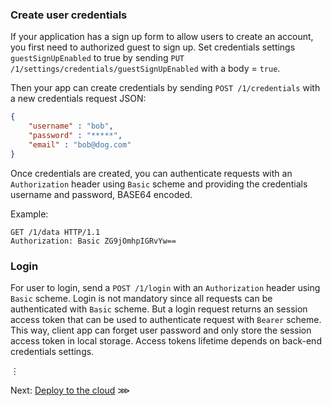 ### Create user credentials

If your application has a sign up form to allow users to create an account, you first need to authorized guest to sign up. Set credentials settings `guestSignUpEnabled` to true by sending `PUT /1/settings/credentials/guestSignUpEnabled` with a body = `true`.

Then your app can create credentials by sending `POST /1/credentials` with a new credentials request JSON:

```json
{
	"username" : "bob",
	"password" : "*****",
	"email" : "bob@dog.com"
}
```

Once credentials are created, you can authenticate requests with an `Authorization` header using `Basic` scheme and providing the credentials username and password, BASE64 encoded.

Example:

```http
GET /1/data HTTP/1.1
Authorization: Basic ZG9jOmhpIGRvYw==
```

### Login

For user to login, send a `POST /1/login` with an `Authorization` header using `Basic` scheme. Login is not mandatory since all requests can be authenticated with `Basic` scheme. But a login request returns an session access token that can be used to authenticate request with `Bearer` scheme. This way, client app can forget user password and only store the session access token in local storage. Access tokens lifetime depends on back-end credentials settings.

⋮

Next: [Deploy to the cloud](deploy-to-the-cloud.md) ⋙